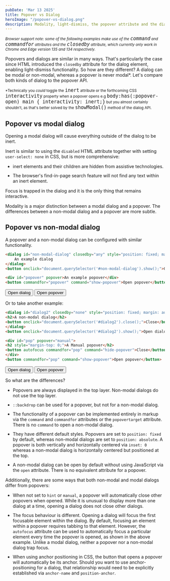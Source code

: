 ```yaml
---
pubDate: 'Mar 13 2025'
title: Popover vs Dialog
heroImage: "/popover-vs-dialog.png"
description: Modality, light-dismiss, the popover attribute and the dialog element
---
```


<style>
  li + li {
    margin-top: 12px;
  }

  small code {
    font-size: 15px !important;
  }
</style>

<small>*Browser support note: some of the following examples make use of the `command` and `commandfor` attributes and the `closedby` attribute, which currently only work in Chrome and Edge version 135 and 134 respectively.*</small>

Popovers and dialogs are similar in many ways. That's particularly the case since HTML introduced the `closedby` attribute for the dialog element, enabling light-dismiss functionality. So how are they different? A dialog can be modal or non-modal, whereas a popover is never modal*. Let's compare both kinds of dialog to the popover API.

<small>*Technically you _could_ toggle the `inert` attribute or the forthcoming CSS `interactivity` property when a popover opens e.g `body:has(:popover-open) main { interactivity: inert;}` but you almost certainly shouldn't, as that's better solved by the `showModal()` method of the dialog API.</small>

## Popover vs modal dialog

Opening a modal dialog will cause everything outside of the dialog to be inert.

Inert is similar to using the `disabled` HTML attribute together with setting `user-select: none` in CSS, but is more comprehensive: 

- inert elements and their children are hidden from assistive technologies.
- The browser's find-in-page search feature will not find any text within an inert element.

Focus is trapped in the dialog and it is the only thing that remains interactive. 

Modality is a major distinction between a modal dialog and a popover. The differences between a non-modal dialog and a popover are more subtle.

## Popover vs non-modal dialog

A popover and a non-modal dialog can be configured with similar functionality.

<style>
  dialog button:focus, [popover] button:focus, button:focus {
    outline: dashed 2px blue !important;
    outline-offset: 1px !important;
  }
</style>

```html
<dialog id="non-modal-dialog" closedby="any" style="position: fixed; margin: auto; inset: 0;">
    An example dialog
</dialog>
<button onclick="document.querySelector('#non-modal-dialog').show();">Open dialog</button>

<div id="popover" popover>An example popover</div>
<button commandfor="popover" command="show-popover">Open popover</button>
```

<dialog id="non-modal-dialog" closedby="any" style="position: fixed; margin: auto; inset: 0;">
An example dialog
</dialog>
<button onclick="document.querySelector('#non-modal-dialog').show();">Open dialog</button>

<div id="popover" popover>
An example popover
</div>
<button commandfor="popover" command="show-popover">Open popover</button>

<p style="margin-bottom: 12px;">Or to take another example:</p>

```html
<dialog id="dialog2" closedby="none" style="position: fixed; margin: auto; inset: 0;">
<h2>A non-modal dialog</h2>
<button onclick="document.querySelector('#dialog2').close();">Close</button>
</dialog>
<button onclick="document.querySelector('#dialog2').show();">Open dialog</button>

<div id="pop" popover="manual">
<h2 style="margin-top: 0;">A Manual popover</h2>
<button autofocus commandfor="pop" command="hide-popover">Close</button>
</div>
<button commandfor="pop" command="show-popover">Open popover</button>
```

<dialog id="dialog2" closedby="none" style="position: fixed; margin: auto; inset: 0;">
<h2 style="margin-top: 0;">A non-modal dialog</h2>
<button onclick="document.querySelector('#dialog2').close();">Close</button>
</dialog>
<button onclick="document.querySelector('#dialog2').show();">Open dialog</button>

<div id="pop" popover="manual">
<h2 style="margin-top: 0;">A Manual popover</h2>
<button autofocus commandfor="pop" command="hide-popover">Close</button>
</div>
<button commandfor="pop" command="show-popover">Open popover</button>

So what are the differences?

- Popovers are always displayed in the top layer. Non-modal dialogs do not use the top layer.
- `::backdrop` can be used for a popover, but not for a non-modal dialog.
- The functionality of a popover can be implemented entirely in markup via the `command` and `commandfor` attributes or the `popovertarget` attribute. There is no `command` to open a non-modal dialog.
- They have different default styles. Popovers are set to `position: fixed` by default, whereas non-modal dialogs are set to `position: absolute`. A popover is both vertically and horizontally centered via `inset: 0` whereas a non-modal dialog is horizontally centered but positioned at the top.
- A non-modal dialog can be open by default without using JavaScript via the `open` attribute. There is no equivalent attribute for a popover.

Additionally, there are some ways that both non-modal and modal dialogs differ from popovers:

- When not set to `hint` or `manual`, a popover will automatically close other popovers when opened. While it is unusual to display more than one dialog at a time, opening a dialog does not close other dialogs.
- The focus behaviour is different. Opening a dialog will focus the first focusable element within the dialog. By default, focusing an element within a popover requires tabbing to that element. However, the `autofocus` attribute can be used to automatically focus a particular element every time the popover is opened, as shown in the above example. Unlike a modal dialog, neither a popover nor a non-modal dialog trap focus.
- When using anchor positioning in CSS, the button that opens a popover will automatically be its anchor. Should you want to use anchor-positioning for a dialog, that relationship would need to be explicitly established via `anchor-name` and `position-anchor`.

